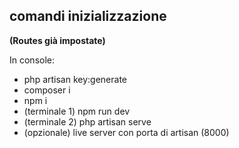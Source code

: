 ## comandi inizializzazione

**(Routes già impostate)**

In console:

-   php artisan key:generate
-   composer i
-   npm i
-   (terminale 1) npm run dev
-   (terminale 2) php artisan serve
-   (opzionale) live server con porta di artisan (8000)
